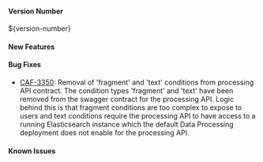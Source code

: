 #### Version Number
${version-number}

#### New Features

#### Bug Fixes
- [CAF-3350](https://jira.autonomy.com/browse/CAF-3350): Removal of 'fragment' and 'text' conditions from processing API contract.
  The condition types 'fragment' and 'text' have been removed from the swagger contract for the processing API. Logic behind this is that fragment conditions are too complex to expose to users and text conditions require the processing API to have access to a running Elasticsearch instance which the default Data Processing deployment does not enable for the processing API.

#### Known Issues
